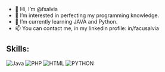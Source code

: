- 👋 Hi, I’m @fsalvia
- 👀 I’m interested in perfecting my programming knowledge.
- 🌱 I’m currently learning JAVA and Python.
- 📫 You can contact me, in my linkedin profile: in/facusalvia
## Skills:
![Java](https://img.shields.io/badge/Java-ABB2B9?style=for-thebadge&logo=java&logoColor=2980B9&labelColor=E5E8E8)
![PHP](https://img.shields.io/badge/PHP-ABB2B9?style=for-thebadge&logo=php&logoColor=B39DDB&labelColor=E5E8E8)
![HTML](https://img.shields.io/badge/HTML-ABB2B9?style=for-thebadge&logo=html5&logoColor=DC7633&labelColor=E5E8E8)
![PYTHON](https://img.shields.io/badge/Python-ABB2B9?style=for-thebadge&logo=python&logoColor=2E86C1&labelColor=E5E8E8)
<!---
fsalvia/fsalvia is a ✨ special ✨ repository because its `README.md` (this file) appears on your GitHub profile.
You can click the Preview link to take a look at your changes.
--->
